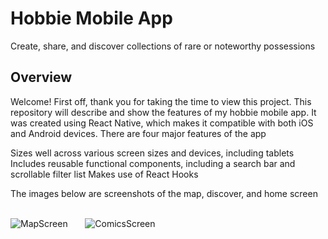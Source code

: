 # Hobbie Mobile App
Create, share, and discover collections of rare or noteworthy possessions
## Overview
Welcome! First off, thank you for taking the time to view this project. This repository will describe and show the features of my hobbie mobile app. It was created using React Native, which makes it compatible with both iOS and Android devices. There are four major features of the app
  
Sizes well across various screen sizes and devices, including tablets
Includes reusable functional components, including a search bar and scrollable filter list
Makes use of React Hooks

The images below are screenshots of the map, discover, and home screen<div><br></div>
![MapScreen](https://johndan2354.github.io/BBMobileImages/Map.PNG) &nbsp; &nbsp; &nbsp; ![ComicsScreen](https://johndan2354.github.io/BBMobileImages/Comics.PNG)
